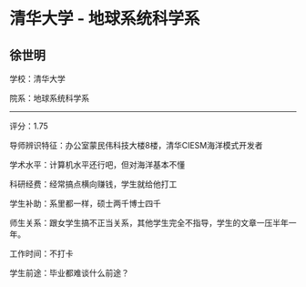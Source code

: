 # 清华大学 - 地球系统科学系

## 徐世明

学校：清华大学

院系：地球系统科学系

* * *

评分：1.75

导师辨识特征：办公室蒙民伟科技大楼8楼，清华CIESM海洋模式开发者

学术水平：计算机水平还行吧，但对海洋基本不懂

科研经费：经常搞点横向赚钱，学生就给他打工

学生补助：系里都一样，硕士两千博士四千

师生关系：跟女学生搞不正当关系，其他学生完全不指导，学生的文章一压半年一年。

工作时间：不打卡

学生前途：毕业都难谈什么前途？